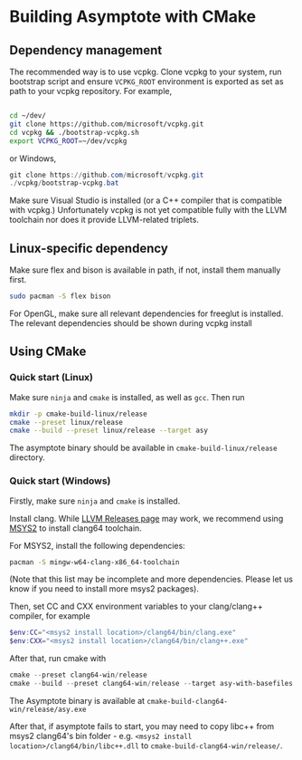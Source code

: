 # Building Asymptote with CMake

## Dependency management

The recommended way is to use vcpkg. Clone vcpkg to your system, run bootstrap script and ensure
`VCPKG_ROOT` environment is exported as set as path to your vcpkg repository. For example,

```bash

cd ~/dev/
git clone https://github.com/microsoft/vcpkg.git
cd vcpkg && ./bootstrap-vcpkg.sh
export VCPKG_ROOT=~/dev/vcpkg
```

or Windows,

```powershell
git clone https://github.com/microsoft/vcpkg.git
./vcpkg/bootstrap-vcpkg.bat
```

Make sure Visual Studio is installed (or a C++ compiler that is compatible with vcpkg.)
Unfortunately vcpkg is not yet compatible fully with the LLVM toolchain nor does it
provide LLVM-related triplets.

## Linux-specific dependency

Make sure flex and bison is available in path, if not, install them manually first.

```bash
sudo pacman -S flex bison
```

For OpenGL, make sure all relevant dependencies for freeglut is installed. The relevant dependencies
should be shown during vcpkg install

## Using CMake

### Quick start (Linux)

Make sure `ninja` and `cmake` is installed, as well as `gcc`.
Then run

```bash
mkdir -p cmake-build-linux/release
cmake --preset linux/release 
cmake --build --preset linux/release --target asy
```

The asymptote binary should be available in `cmake-build-linux/release` directory.


### Quick start (Windows)

Firstly, make sure `ninja` and `cmake` is installed.

Install clang. While [LLVM Releases page](https://releases.llvm.org/download.html) may work,
we recommend using [MSYS2](https://www.msys2.org/) to install clang64 toolchain.

For MSYS2, install the following dependencies:

```bash
pacman -S mingw-w64-clang-x86_64-toolchain
```
(Note that this list may be incomplete and more dependencies.
Please let us know if you need to install more msys2 packages).

Then, set CC and CXX environment variables to your clang/clang++ compiler, for example

```powershell
$env:CC="<msys2 install location>/clang64/bin/clang.exe"
$env:CXX="<msys2 install location>/clang64/bin/clang++.exe"
```

After that, run cmake with 
```powershell
cmake --preset clang64-win/release 
cmake --build --preset clang64-win/release --target asy-with-basefiles
```

The Asymptote binary is available at `cmake-build-clang64-win/release/asy.exe`

After that, if asymptote fails to start, you may need to copy libc++ from msys2 clang64's bin folder -
e.g. `<msys2 install location>/clang64/bin/libc++.dll` to `cmake-build-clang64-win/release/`.
